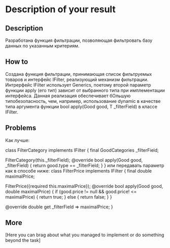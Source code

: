 # Description of your result

## Description
Разработана функция фильтрации, позволяющая фильтровать базу данных по указанным критериям.

## How to

Создана функция фильтрации, принимающая список фильтруемых товаров и интерфейс IFilter, реализующий механизм фильтрации. Интрерфейс IFilter<T> использует Generics, поетому второй параметр функции apply (его тип) зависит от выбранного типа при имплементации интерфейса. 
Данная реализация обеспечивает бОльшую типобезопасность, чем, например, использование dynamic в качестве типа аргумента функции bool apply(Good good, T _filterField) в классе IFilter.
## Problems

Как лучше:

class FilterCategory implements IFilter<GoodCategories> {
  final GoodCategories _filterField;

  FilterCategory(this._filterField);
  @override
  bool apply(Good good, _filterField) {
    return good.type == _filterField;
  }
}
или передавать параметр как в способе ниже:
class FilterPrice implements IFilter<double> {
  final double maximalPrice;

  FilterPrice({required this.maximalPrice});
  @override
  bool apply(Good good, double maximalPrice) {
    if (good.price != null && good.price! <= maximalPrice) {
      return true;
    } else {
      return false;
    }
  }

  @override
  double get _filterField => maximalPrice;
}
## More

[Here you can brag about what you managed to implement or do something beyond the task]

